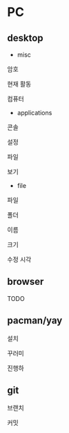 # PC

## desktop

- misc

암호

현재 활동

컴퓨터

- applications

콘솔

설정

파일

보기

- file

파일

폴더

이름

크기

수정 시각

## browser

TODO

## pacman/yay

설치

꾸러미

진행하

## git

브랜치

커밋
